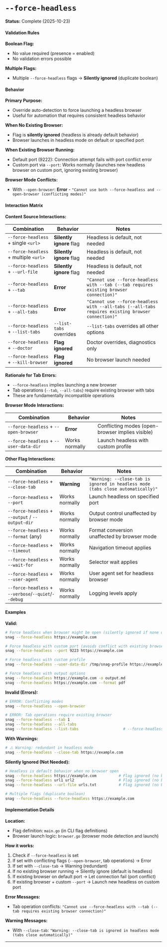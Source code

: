 # `--force-headless`

**Status:** Complete (2025-10-23)

#### Validation Rules

**Boolean Flag:**

- No value required (presence = enabled)
- No validation errors possible

**Multiple Flags:**

- Multiple `--force-headless` flags → **Silently ignored** (duplicate boolean)

#### Behavior

**Primary Purpose:**

- Override auto-detection to force launching a headless browser
- Useful for automation that requires consistent headless behavior

**When No Existing Browser:**

- Flag is **silently ignored** (headless is already default behavior)
- Browser launches in headless mode on default or specified port

**When Existing Browser Running:**

- Default port (9222): Connection attempt fails with port conflict error
- Custom port via `--port`: Works normally (launches new headless browser on custom port, ignoring existing browser)

**Browser Mode Conflicts:**

- With `--open-browser`: **Error** - `"Cannot use both --force-headless and --open-browser (conflicting modes)"`

#### Interaction Matrix

**Content Source Interactions:**

| Combination                           | Behavior                 | Notes                                                                                             |
| ------------------------------------- | ------------------------ | ------------------------------------------------------------------------------------------------- |
| `--force-headless` + single `<url>`   | **Silently ignore** flag | Headless is default, not needed                                                                   |
| `--force-headless` + multiple `<url>` | **Silently ignore** flag | Headless is default, not needed                                                                   |
| `--force-headless` + `--url-file`     | **Silently ignore** flag | Headless is default, not needed                                                                   |
| `--force-headless` + `--tab`          | **Error**                | `"Cannot use --force-headless with --tab (--tab requires existing browser connection)"`           |
| `--force-headless` + `--all-tabs`     | **Error**                | `"Cannot use --force-headless with --all-tabs (--all-tabs requires existing browser connection)"` |
| `--force-headless` + `--list-tabs`    | `--list-tabs` overrides  | `--list-tabs` overrides all other options                                                         |
| `--force-headless` + `--doctor`       | **Flag ignored**         | Doctor overrides, diagnostics only                                                                |
| `--force-headless` + `--kill-browser` | **Flag ignored**         | No browser launch needed                                                                          |

**Rationale for Tab Errors:**

- `--force-headless` implies launching a new browser
- Tab operations (`--tab`, `--all-tabs`) require existing browser with tabs
- These are fundamentally incompatible operations

**Browser Mode Interactions:**

| Combination                            | Behavior       | Notes                                            |
| -------------------------------------- | -------------- | ------------------------------------------------ |
| `--force-headless` + `--open-browser`  | **Error**      | Conflicting modes (open-browser implies visible) |
| `--force-headless` + `--user-data-dir` | Works normally | Launch headless with custom profile              |

**Other Flag Interactions:**

| Combination                                          | Behavior       | Notes                                                                           |
| ---------------------------------------------------- | -------------- | ------------------------------------------------------------------------------- |
| `--force-headless` + `--close-tab`                   | **Warning**    | `"Warning: --close-tab is ignored in headless mode (tabs close automatically)"` |
| `--force-headless` + `--port`                        | Works normally | Launch headless on specified port                                               |
| `--force-headless` + `--output` / `--output-dir`     | Works normally | Output control unaffected by browser mode                                       |
| `--force-headless` + `--format` (any)                | Works normally | Format conversion unaffected by browser mode                                    |
| `--force-headless` + `--timeout`                     | Works normally | Navigation timeout applies                                                      |
| `--force-headless` + `--wait-for`                    | Works normally | Selector wait applies                                                           |
| `--force-headless` + `--user-agent`                  | Works normally | User agent set for headless browser                                             |
| `--force-headless` + `--verbose`/`--quiet`/`--debug` | Works normally | Logging levels apply                                                            |

#### Examples

**Valid:**

```bash
# Force headless when browser might be open (silently ignored if none open)
snag --force-headless https://example.com

# Force headless with custom port (avoids conflict with existing browser)
snag --force-headless --port 9223 https://example.com

# Force headless with custom profile
snag --force-headless --user-data-dir /tmp/snag-profile https://example.com

# Force headless with output options
snag --force-headless https://example.com -o output.md
snag --force-headless https://example.com --format pdf
```

**Invalid (Errors):**

```bash
# ERROR: Conflicting modes
snag --force-headless --open-browser

# ERROR: Tab operations require existing browser
snag --force-headless --tab 1
snag --force-headless --all-tabs
snag --force-headless --list-tabs                    # --force-headless ignored, lists tabs from existing browser
```

**With Warnings:**

```bash
# ⚠️ Warning: redundant in headless mode
snag --force-headless --close-tab https://example.com
```

**Silently Ignored (Not Needed):**

```bash
# Headless is default behavior when no browser open
snag --force-headless https://example.com          # Flag ignored (no browser)
snag --force-headless url1 url2                    # Flag ignored (no browser)
snag --force-headless --url-file urls.txt          # Flag ignored (no browser)

# Multiple flags (duplicate boolean)
snag --force-headless --force-headless https://example.com
```

#### Implementation Details

**Location:**

- Flag definition: `main.go` (in CLI flag definitions)
- Browser launch logic: `browser.go` (browser mode detection and launch)

**How it works:**

1. Check if `--force-headless` is set
2. If set with conflicting flags (`--open-browser`, tab operations) → Error
3. If set with `--close-tab` → Warning (redundant)
4. If no existing browser running → Silently ignore (default is headless)
5. If existing browser on default port → Let connection fail (port conflict)
6. If existing browser + custom `--port` → Launch new headless on custom port

**Error Messages:**

- Tab operation conflicts: `"Cannot use --force-headless with --tab (--tab requires existing browser connection)"`

**Warning Messages:**

- With `--close-tab`: `"Warning: --close-tab is ignored in headless mode (tabs close automatically)"`

---
